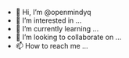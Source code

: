 - 👋 Hi, I’m @openmindyq
- 👀 I’m interested in ...
- 🌱 I’m currently learning ...
- 💞️ I’m looking to collaborate on ...
- 📫 How to reach me ...

<!---
openmindyq/openmindyq is a ✨ special ✨ repository because its `README.md` (this file) appears on your GitHub profile.
You can click the Preview link to take a look at your changes.
--->
